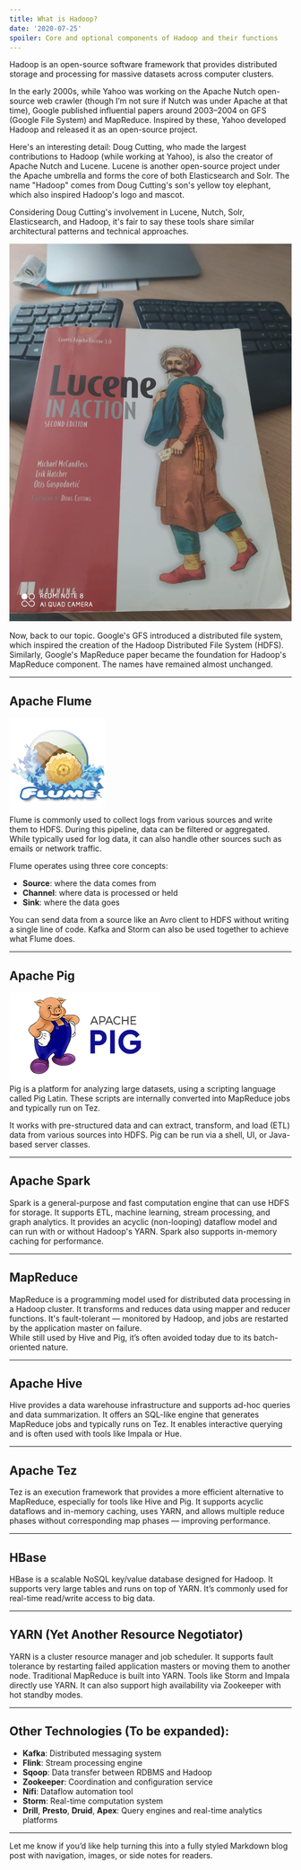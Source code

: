 ```yaml
---
title: What is Hadoop?
date: '2020-07-25'
spoiler: Core and optional components of Hadoop and their functions
---
```


Hadoop is an open-source software framework that provides distributed storage and processing for massive datasets across computer clusters.

In the early 2000s, while Yahoo was working on the Apache Nutch open-source web crawler (though I’m not sure if Nutch was under Apache at that time), Google published influential papers around 2003–2004 on GFS (Google File System) and MapReduce. Inspired by these, Yahoo developed Hadoop and released it as an open-source project.

Here's an interesting detail: Doug Cutting, who made the largest contributions to Hadoop (while working at Yahoo), is also the creator of Apache Nutch and Lucene. Lucene is another open-source project under the Apache umbrella and forms the core of both Elasticsearch and Solr. The name "Hadoop" comes from Doug Cutting's son's yellow toy elephant, which also inspired Hadoop's logo and mascot.

Considering Doug Cutting's involvement in Lucene, Nutch, Solr, Elasticsearch, and Hadoop, it's fair to say these tools share similar architectural patterns and technical approaches.

![I happened to be reading the Lucene book lately 😄](./apache_lucene.jpeg)

Now, back to our topic. Google's GFS introduced a distributed file system, which inspired the creation of the Hadoop Distributed File System (HDFS). Similarly, Google's MapReduce paper became the foundation for Hadoop's MapReduce component. The names have remained almost unchanged.

---

## Apache Flume
![Flume Logo :D](./flume-logo.png)  
Flume is commonly used to collect logs from various sources and write them to HDFS. During this pipeline, data can be filtered or aggregated. While typically used for log data, it can also handle other sources such as emails or network traffic.

Flume operates using three core concepts:
- **Source**: where the data comes from
- **Channel**: where data is processed or held
- **Sink**: where the data goes

You can send data from a source like an Avro client to HDFS without writing a single line of code. Kafka and Storm can also be used together to achieve what Flume does.

---

## Apache Pig
![Pig Logo :D](./pig-logo.png)  
Pig is a platform for analyzing large datasets, using a scripting language called Pig Latin. These scripts are internally converted into MapReduce jobs and typically run on Tez.

It works with pre-structured data and can extract, transform, and load (ETL) data from various sources into HDFS. Pig can be run via a shell, UI, or Java-based server classes.

---

## Apache Spark

Spark is a general-purpose and fast computation engine that can use HDFS for storage. It supports ETL, machine learning, stream processing, and graph analytics. It provides an acyclic (non-looping) dataflow model and can run with or without Hadoop's YARN. Spark also supports in-memory caching for performance.

---

## MapReduce

MapReduce is a programming model used for distributed data processing in a Hadoop cluster. It transforms and reduces data using mapper and reducer functions. It's fault-tolerant — monitored by Hadoop, and jobs are restarted by the application master on failure.  
While still used by Hive and Pig, it’s often avoided today due to its batch-oriented nature.

---

## Apache Hive

Hive provides a data warehouse infrastructure and supports ad-hoc queries and data summarization. It offers an SQL-like engine that generates MapReduce jobs and typically runs on Tez. It enables interactive querying and is often used with tools like Impala or Hue.

---

## Apache Tez

Tez is an execution framework that provides a more efficient alternative to MapReduce, especially for tools like Hive and Pig. It supports acyclic dataflows and in-memory caching, uses YARN, and allows multiple reduce phases without corresponding map phases — improving performance.

---

## HBase

HBase is a scalable NoSQL key/value database designed for Hadoop. It supports very large tables and runs on top of YARN. It’s commonly used for real-time read/write access to big data.

---

## YARN (Yet Another Resource Negotiator)

YARN is a cluster resource manager and job scheduler. It supports fault tolerance by restarting failed application masters or moving them to another node. Traditional MapReduce is built into YARN. Tools like Storm and Impala directly use YARN. It can also support high availability via Zookeeper with hot standby modes.

---

## Other Technologies (To be expanded):

- **Kafka**: Distributed messaging system
- **Flink**: Stream processing engine
- **Sqoop**: Data transfer between RDBMS and Hadoop
- **Zookeeper**: Coordination and configuration service
- **Nifi**: Dataflow automation tool
- **Storm**: Real-time computation system
- **Drill**, **Presto**, **Druid**, **Apex**: Query engines and real-time analytics platforms

---

Let me know if you’d like help turning this into a fully styled Markdown blog post with navigation, images, or side notes for readers.
